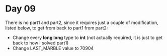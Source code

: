 
# Day 09

There is no part1 and part2, since it requires just a couple of modification, listed below, to get from back to part1 from part2:

* Change every **long long** type to **int** (not actually required, it is just to get back to how I solved part1)
* Change LAST_MARBLE value to 70904
